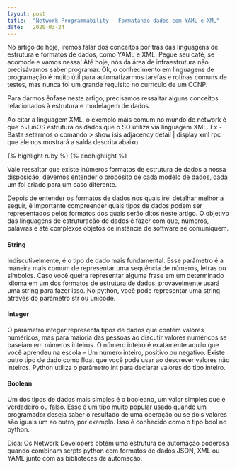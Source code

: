 ```yaml
---
layout: post
title:  "Network Programmability - Formatando dados com YAML e XML"
date:   2020-03-24
---
```


<p class="intro"><span class="dropcap">N</span>o artigo de hoje, iremos falar  dos conceitos por trás das linguagens de estrutura e formatos de dados, como YAML e XML. Pegue seu café, se acomode e vamos nessa! Até hoje, nós da área de infraestrutura não precisávamos saber programar. Ok, o conhecimento em linguagens de programação  é muito útil para automatizarmos tarefas e rotinas comuns de testes, mas nunca foi um grande requisito no currículo de um CCNP.</p>

<p>Para darmos ênfase neste artigo, precisamos ressaltar alguns conceitos relacionados à estrutura e modelagem de dados.</p>

<p>Ao citar a linguagem XML, o exemplo mais comum no mundo de network é que o JunOS estrutura os dados que o SO utiliza via linguagem XML. Ex - Basta setarmos o comando > show isis adjacency detail | display xml rpc que ele nos mostrará a saída descrita abaixo.</p>

{% highlight ruby %}
    <rpc-reply xmlns:junos="http://xml.juniper.net/junos/16.1R1/junos">
        <rpc>
            <get-isis-adjacency-information>
                <detail/>
            </get-isis-adjacency-information>
        </rpc>
        <cli>
            <banner></banner>
        </cli>
    </rpc-reply>
{% endhighlight %}

<p>Vale ressaltar que existe inúmeros formatos de estrutura de dados a nossa disposição, devemos entender o propósito de cada modelo de dados, cada um foi criado para um caso diferente.</p>

<p>Depois de entender os formatos de dados nos quais irei detalhar melhor a seguir, é importante compreender quais tipos de dados podem ser representados pelos formatos dos quais serão ditos neste artigo. O objetivo das linguagens de estruturação de dados é fazer com que, números, palavras e até complexos objetos de instância de software se comuniquem.</p>

#### String 

<p>Indiscutivelmente, é o tipo de dado mais fundamental. Esse parâmetro é a maneira mais comum de representar uma sequência de números, letras ou símbolos. Caso você queira representar alguma frase em um determinado idioma em um dos formatos de estrutura de dados, provavelmente usará uma string para fazer isso. No python, você pode representar uma string através do parâmetro str ou unicode.</p>

#### Integer

<p>O parâmetro integer representa tipos de dados que contém valores numéricos, mas para maioria das pessoas ao discutir valores numéricos se baseiam em números inteiros. O número inteiro é exatamente aquilo que você aprendeu na escola – Um número inteiro, positivo ou negativo. Existe outro tipo de dado como float que você pode usar ao descrever valores não inteiros. Python utiliza o parâmetro int para declarar valores do tipo inteiro.</p>

#### Boolean

<p>Um dos tipos de dados mais simples é o booleano, um valor simples que é verdadeiro ou falso. Esse é um tipo muito popular usado quando um programador deseja saber o resultado de uma operação ou se dois valores são iguais um ao outro, por exemplo. Isso é conhecido como o tipo bool no python.</p>

<p>Dica: Os Network Developers obtém uma estrutura de automação poderosa quando combinam scrpts python com formatos de dados JSON, XML ou YAML junto com as bibliotecas de automação.</p>

<img src="{{ '/assets/img/touring.jpg' | prepend: site.baseurl }}" alt=""> 
